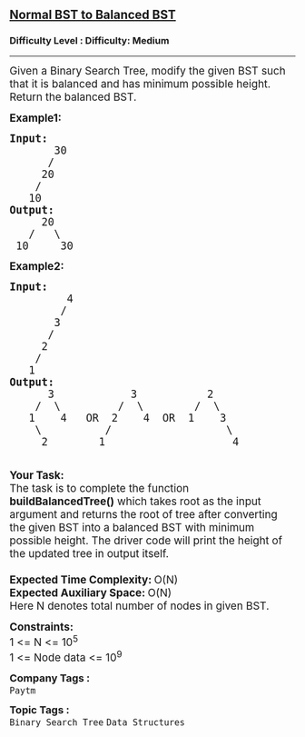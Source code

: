 <h2><a href="https://www.geeksforgeeks.org/problems/normal-bst-to-balanced-bst/0">Normal BST to Balanced BST</a></h2><h3>Difficulty Level : Difficulty: Medium</h3><hr><div class="problems_problem_content__Xm_eO"><p><span style="font-size: 14pt;">Given a Binary Search Tree, modify the given BST such that it is balanced and has minimum possible height. Return the balanced BST.</span></p>
<p><span style="font-size: 14pt;"><strong>Example1:</strong></span></p>
<pre><span style="font-size: 14pt;"><strong>Input:</strong>
       30
      /
     20
    /
   10<br></span><span style="font-size: 14pt;"><strong>Output:</strong>
     20
   /   \
 10     30
</span></pre>
<p><span style="font-size: 14pt;"><strong>Example2:</strong></span></p>
<pre><span style="font-size: 14pt;"><strong>Input:</strong>
         4
        /
       3
      /
     2
    /
   1
<strong>Output:</strong>
      3            3           2
    /  \         /  \        /  \
   1    4   OR  2    4  OR  1    3   
    \          /                  \ <br>     2        1                    4</span></pre>
<p><span style="font-size: 14pt;"><strong><br>Your Task:</strong><br>The task is to complete the function <strong>buildBalancedTree()</strong> which takes root as the input argument and returns the root of tree after converting the given BST&nbsp;into a balanced BST with minimum possible height. The driver code will print the height of the updated tree in output itself. </span><br><span style="font-size: 14pt;">&nbsp;</span><br><span style="font-size: 14pt;"><strong>Expected Time Complexity:&nbsp;</strong>O(N)<br><strong>Expected Auxiliary Space: </strong>O(N)<br>Here N denotes total number of nodes in given BST.</span></p>
<p><span style="font-size: 14pt;"><strong>Constraints:</strong><br>1 &lt;= N &lt;= 10<sup>5</sup><br>1 &lt;= Node data &lt;= 10<sup>9</sup></span></p></div><p><span style=font-size:18px><strong>Company Tags : </strong><br><code>Paytm</code>&nbsp;<br><p><span style=font-size:18px><strong>Topic Tags : </strong><br><code>Binary Search Tree</code>&nbsp;<code>Data Structures</code>&nbsp;